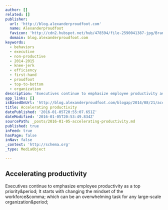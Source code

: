 ```yaml
---
author: []
related: []
publisher:
  url: 'http://blog.alexanderproudfoot.com'
  name: Alexanderproudfoot
  favicon: 'http://cdn2.hubspot.net/hub/478594/file-2590041387-jpg/Brand_standards/APIcon.jpg?t=1450790651167'
  domain: blog.alexanderproudfoot.com
keywords:
  - behaviors
  - executive
  - non-productive
  - 2014-2015
  - knee-jerk
  - efficiency
  - first-hand
  - proudfoot
  - top-to-bottom
  - organization
description: 'Executives continue to emphasize employee productivity as a top priority. It starts with changing the mindset of the workforce, which can be an overwhelming task for any large-scale organization.'
app_links: []
isBasedOnUrl: 'http://blog.alexanderproudfoot.com/blogap/2014/08/21/accelerating-change'
title: Accelerating productivity
datePublished: '2016-01-05T20:55:07.651Z'
dateModified: '2016-01-05T20:53:49.834Z'
sourcePath: _posts/2016-01-05-accelerating-productivity.md
published: true
inFeed: true
hasPage: false
inNav: false
_context: 'http://schema.org'
_type: MediaObject

---
```

<article style=""><h1>Accelerating productivity</h1><p>Executives continue to emphasize employee productivity as a top priority&amp;period; It starts with changing the mindset of the workforce&amp;comma; which can be an overwhelming task for any large-scale organization&amp;period;</p></article>